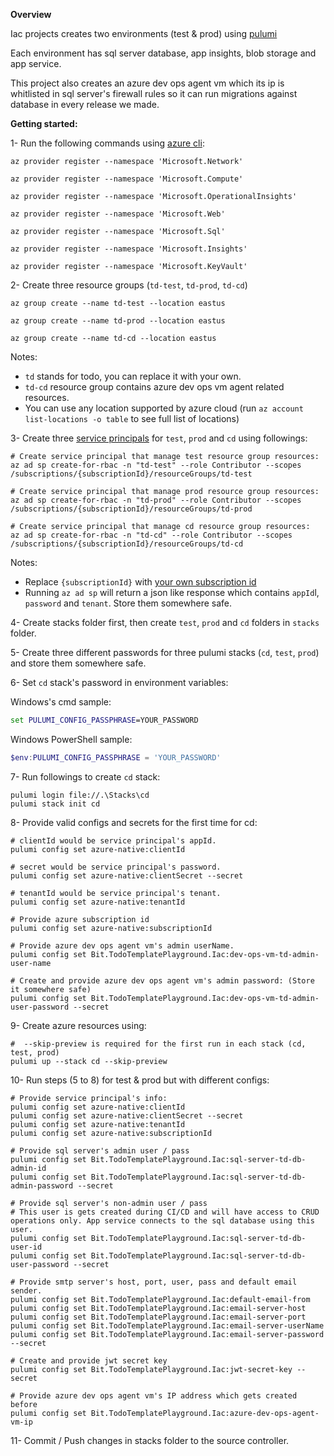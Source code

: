 ﻿**Overview**

Iac projects creates two environments (test & prod) using [pulumi](https://www.pulumi.com/)

Each environment has sql server database, app insights, blob storage and app service.

This project also creates an azure dev ops agent vm which its ip is whitlisted in sql server's firewall rules so it can run migrations against database in every release we made.

**Getting started:**

1-  Run the following commands using [azure cli](https://docs.microsoft.com/en-us/cli/azure/install-azure-cli):

```
az provider register --namespace 'Microsoft.Network'

az provider register --namespace 'Microsoft.Compute'

az provider register --namespace 'Microsoft.OperationalInsights'

az provider register --namespace 'Microsoft.Web'

az provider register --namespace 'Microsoft.Sql'

az provider register --namespace 'Microsoft.Insights'

az provider register --namespace 'Microsoft.KeyVault'

```

2- Create three resource groups (`td-test`, `td-prod`, `td-cd`)

```
az group create --name td-test --location eastus

az group create --name td-prod --location eastus

az group create --name td-cd --location eastus
```

Notes:
* `td` stands for todo, you can replace it with your own.
* `td-cd` resource group contains azure dev ops vm agent related resources.
* You can use any location supported by azure cloud (run `az account list-locations -o table` to see full list of locations)

3- Create three [service principals](https://docs.microsoft.com/en-us/azure/active-directory/develop/app-objects-and-service-principals) for `test`, `prod` and `cd` using followings:

```
# Create service principal that manage test resource group resources:
az ad sp create-for-rbac -n "td-test" --role Contributor --scopes /subscriptions/{subscriptionId}/resourceGroups/td-test

# Create service principal that manage prod resource group resources:
az ad sp create-for-rbac -n "td-prod" --role Contributor --scopes /subscriptions/{subscriptionId}/resourceGroups/td-prod

# Create service principal that manage cd resource group resources:
az ad sp create-for-rbac -n "td-cd" --role Contributor --scopes /subscriptions/{subscriptionId}/resourceGroups/td-cd
```

Notes:

* Replace `{subscriptionId}` with [your own subscription id](https://docs.microsoft.com/en-us/azure/media-services/latest/setup-azure-subscription-how-to)
* Running `az ad sp` will return a json like response which contains `appId`l, `password` and `tenant`. Store them somewhere safe.

4- Create stacks folder first, then create `test`, `prod` and `cd` folders in `stacks` folder.

5- Create three different passwords for three pulumi stacks (`cd`, `test`, `prod`) and store them somewhere safe.

6- Set `cd` stack's password in environment variables:

Windows's cmd sample:

```cmd
set PULUMI_CONFIG_PASSPHRASE=YOUR_PASSWORD
```

Windows PowerShell sample:

```powershell
$env:PULUMI_CONFIG_PASSPHRASE = 'YOUR_PASSWORD'
```

7- Run followings to create `cd` stack:
```
pulumi login file://.\Stacks\cd
pulumi stack init cd
```

8- Provide valid configs and secrets for the first time for cd:

```
# clientId would be service principal's appId.
pulumi config set azure-native:clientId 

# secret would be service principal's password.
pulumi config set azure-native:clientSecret --secret

# tenantId would be service principal's tenant.
pulumi config set azure-native:tenantId 

# Provide azure subscription id
pulumi config set azure-native:subscriptionId

# Provide azure dev ops agent vm's admin userName.
pulumi config set Bit.TodoTemplatePlayground.Iac:dev-ops-vm-td-admin-user-name

# Create and provide azure dev ops agent vm's admin password: (Store it somewhere safe)
pulumi config set Bit.TodoTemplatePlayground.Iac:dev-ops-vm-td-admin-user-password --secret
```

9- Create azure resources using:
```
#  --skip-preview is required for the first run in each stack (cd, test, prod)
pulumi up --stack cd --skip-preview
```

10- Run steps (5 to 8) for test & prod but with different configs:

```
# Provide service principal's info:
pulumi config set azure-native:clientId 
pulumi config set azure-native:clientSecret --secret
pulumi config set azure-native:tenantId 
pulumi config set azure-native:subscriptionId 

# Provide sql server's admin user / pass
pulumi config set Bit.TodoTemplatePlayground.Iac:sql-server-td-db-admin-id
pulumi config set Bit.TodoTemplatePlayground.Iac:sql-server-td-db-admin-password --secret

# Provide sql server's non-admin user / pass
# This user is gets created during CI/CD and will have access to CRUD operations only. App service connects to the sql database using this user.
pulumi config set Bit.TodoTemplatePlayground.Iac:sql-server-td-db-user-id
pulumi config set Bit.TodoTemplatePlayground.Iac:sql-server-td-db-user-password --secret

# Provide smtp server's host, port, user, pass and default email sender.
pulumi config set Bit.TodoTemplatePlayground.Iac:default-email-from
pulumi config set Bit.TodoTemplatePlayground.Iac:email-server-host
pulumi config set Bit.TodoTemplatePlayground.Iac:email-server-port
pulumi config set Bit.TodoTemplatePlayground.Iac:email-server-userName
pulumi config set Bit.TodoTemplatePlayground.Iac:email-server-password --secret

# Create and provide jwt secret key
pulumi config set Bit.TodoTemplatePlayground.Iac:jwt-secret-key --secret

# Provide azure dev ops agent vm's IP address which gets created before
pulumi config set Bit.TodoTemplatePlayground.Iac:azure-dev-ops-agent-vm-ip
```

11- Commit / Push changes in stacks folder to the source controller.
